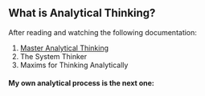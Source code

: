 ## What is Analytical Thinking?


After reading and watching the following documentation:
1. [Master Analytical Thinking](<a href="https://www.amazon.com/Master-Analytical-Thinking-Intelligent-Strengthen-ebook/dp/B0857LLG86/ref=sr_1_1?crid=3RJXK9WKOVISY&keywords=master+analytical&qid=1665833891&qu=eyJxc2MiOiIxLjc3IiwicXNhIjoiMC4wMCIsInFzcCI6IjAuMDAifQ%3D%3D&sprefix=master+analytical%2Caps%2C219&sr=8-1">)
2. The System Thinker
3. Maxims for Thinking Analytically

#### My own analytical process is the next one:


